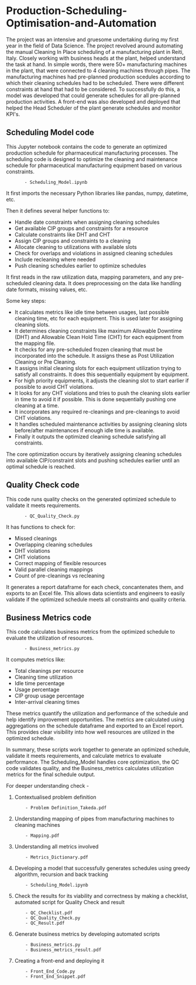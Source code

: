 # Production-Scheduling-Optimisation-and-Automation

The project was an intensive and gruesome undertaking during my first year in the field of Data Science. The project revolved around automating 
the manual Cleaning In Place scheduling of a manufacturing plant in Reiti, Italy. Closely working with business heads at the plant, helped 
understand the task at hand. In simple words, there were 50+ manufacturing machines in the plant, that were connected to 4 cleaning machines 
through pipes. The manufacturing machines had pre-planned production scedules according to which their cleaning schedules had to be 
scheduled. There were different constraints at hand that had to be considered. To successfully do this, a model was developed that could 
generate schedules for all pre-planned production activities. A front-end was also developed and deployed that helped the Head Scheduler
of the plant generate schedules and monitor KPI's.

## Scheduling Model code

This Jupyter notebook contains the code to generate an optimized production schedule for pharmaceutical manufacturing processes. The scheduling code is designed to optimize the cleaning and maintenance schedule for pharmaceutical manufacturing equipment based on various constraints.

           - Scheduling_Model.ipynb

It first imports the necessary Python libraries like pandas, numpy, datetime, etc. 

Then it defines several helper functions to:

- Handle date constraints when assigning cleaning schedules 
- Get available CIP groups and constraints for a resource
- Calculate constraints like DHT and CHT
- Assign CIP groups and constraints to a cleaning
- Allocate cleaning to utilizations with available slots
- Check for overlaps and violations in assigned cleaning schedules
- Include recleaning where needed
- Push cleaning schedules earlier to optimize schedules

It first reads in the raw utilization data, mapping parameters, and any pre-scheduled cleaning data. It does preprocessing on the data like handling date formats, missing values, etc.

Some key steps:

- It calculates metrics like idle time between usages, last possible cleaning time, etc for each equipment. This is used later for assigning cleaning slots.
- It determines cleaning constraints like maximum Allowable Downtime (DHT) and Allowable Clean Hold Time (CHT) for each equipment from the mapping file.
- It checks for any pre-scheduled frozen cleaning that must be incorporated into the schedule. It assigns these as Post Utilization Cleaning or Pre Cleaning.
- It assigns initial cleaning slots for each equipment utilization trying to satisfy all constraints. It does this sequentially equipment by equipment.
- For high priority equipments, it adjusts the cleaning slot to start earlier if possible to avoid CHT violations.
- It looks for any CHT violations and tries to push the cleaning slots earlier in time to avoid it if possible. This is done sequentially pushing one cleaning at a time.
- It incorporates any required re-cleanings and pre-cleanings to avoid CHT violations.
- It handles scheduled maintenance activities by assigning cleaning slots before/after maintenances if enough idle time is available.
- Finally it outputs the optimized cleaning schedule satisfying all constraints.

The core optimization occurs by iteratively assigning cleaning schedules into available CIP/constraint slots and pushing schedules earlier until an optimal schedule is reached.

## Quality Check code

This code runs quality checks on the generated optimized schedule to validate it meets requirements.

           - QC_Quality_Check.py

It has functions to check for:

- Missed cleanings 
- Overlapping cleaning schedules
- DHT violations
- CHT violations  
- Correct mapping of flexible resources
- Valid parallel cleaning mappings
- Count of pre-cleanings vs recleaning

It generates a report dataframe for each check, concantenates them, and exports to an Excel file. This allows data scientists and engineers to easily validate if the optimized schedule meets all constraints and quality criteria.

## Business Metrics code

This code calculates business metrics from the optimized schedule to evaluate the utilization of resources. 

           - Business_metrics.py

It computes metrics like:

- Total cleanings per resource 
- Cleaning time utilization
- Idle time percentage
- Usage percentage
- CIP group usage percentage
- Inter-arrival cleaning times

These metrics quantify the utilization and performance of the schedule and help identify improvement opportunities. The metrics are calculated using aggregations on the schedule dataframe and exported to an Excel report. This provides clear visibility into how well resources are utilized in the optimized schedule.

In summary, these scripts work together to generate an optimized schedule, validate it meets requirements, and calculate metrics to evaluate performance. The Scheduling_Model handles core optimization, the QC code validates quality, and the Business_metrics calculates utilization metrics for the final schedule output.


For deeper understanding check - 

1. Contextualised problem definition

           - Problem Definition_Takeda.pdf

2. Understanding mapping of pipes from manufacturing machines to cleaning machines

           - Mapping.pdf

3. Understanding all metrics involved

           - Metrics_Dictionary.pdf

4. Developing a model that successfully generates schedules using greedy algorithm, recursion and back tracking

           - Scheduling_Model.ipynb

5. Check the results for its viability and correctness by making a checklist, automated script for Quality Check and result
   
           - QC_Checklist.pdf
           - QC_Quality_Check.py
           - QC_Result.pdf
   
6. Generate business metrics by developing automated scripts
   
           - Business_metrics.py
           - Business_metrics_result.pdf

7. Creating a front-end and deploying it
    
           - Front_End_Code.py
           - Front_End_Snippet.pdf


